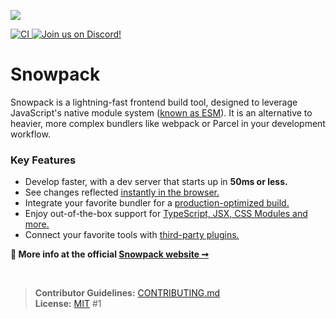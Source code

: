<p><a href="https://osawards.com/javascript/2020">
  <img src="https://www.snowpack.dev/img/JSAwardWinner.png"   />
</a></p>

<a href="https://github.com/snowpackjs/snowpack/actions">
  <img src="https://github.com/snowpackjs/snowpack/workflows/CI/badge.svg" alt="CI" />
</a> <a href="https://discord.gg/snowpack"><img alt="Join us on Discord!" src="https://img.shields.io/discord/712696926406967308.svg?label=&logo=discord&logoColor=ffffff&color=7389D8&labelColor=6A7EC2"/></a>

<h1>Snowpack</h1>

Snowpack is a lightning-fast frontend build tool, designed to leverage JavaScript's native module system (<a href="https://developer.mozilla.org/en-US/docs/Web/JavaScript/Reference/Statements/import">known as ESM</a>). It is an alternative to heavier, more complex bundlers like webpack or Parcel in your development workflow.

### Key Features

- Develop faster, with a dev server that starts up in **50ms or less.**
- See changes reflected [instantly in the browser.](https://www.snowpack.dev/concepts/hot-module-replacement)
- Integrate your favorite bundler for a [production-optimized build.](https://www.snowpack.dev/concepts/build-pipeline)
- Enjoy out-of-the-box support for [TypeScript, JSX, CSS Modules and more.](https://www.snowpack.dev/reference/supported-files)
- Connect your favorite tools with [third-party plugins.](https://www.snowpack.dev/plugins)

**💁 More info at the official [Snowpack website ➞](https://snowpack.dev)**

<br/>

> **Contributor Guidelines:** [CONTRIBUTING.md](./CONTRIBUTING.md)  
> **License:** [MIT](https://github.com/snowpackjs/snowpack/blob/main/LICENSE)
#1
